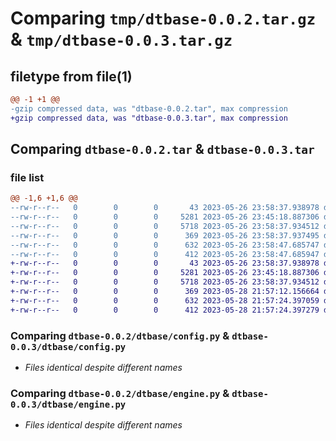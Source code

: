 # Comparing `tmp/dtbase-0.0.2.tar.gz` & `tmp/dtbase-0.0.3.tar.gz`

## filetype from file(1)

```diff
@@ -1 +1 @@
-gzip compressed data, was "dtbase-0.0.2.tar", max compression
+gzip compressed data, was "dtbase-0.0.3.tar", max compression
```

## Comparing `dtbase-0.0.2.tar` & `dtbase-0.0.3.tar`

### file list

```diff
@@ -1,6 +1,6 @@
--rw-r--r--   0        0        0       43 2023-05-26 23:58:37.938978 dtbase-0.0.2/dtbase/__init__.py
--rw-r--r--   0        0        0     5281 2023-05-26 23:45:18.887306 dtbase-0.0.2/dtbase/config.py
--rw-r--r--   0        0        0     5718 2023-05-26 23:58:37.934512 dtbase-0.0.2/dtbase/engine.py
--rw-r--r--   0        0        0      369 2023-05-26 23:58:37.937495 dtbase-0.0.2/pyproject.toml
--rw-r--r--   0        0        0      632 2023-05-26 23:58:47.685747 dtbase-0.0.2/setup.py
--rw-r--r--   0        0        0      412 2023-05-26 23:58:47.685947 dtbase-0.0.2/PKG-INFO
+-rw-r--r--   0        0        0       43 2023-05-26 23:58:37.938978 dtbase-0.0.3/dtbase/__init__.py
+-rw-r--r--   0        0        0     5281 2023-05-26 23:45:18.887306 dtbase-0.0.3/dtbase/config.py
+-rw-r--r--   0        0        0     5718 2023-05-26 23:58:37.934512 dtbase-0.0.3/dtbase/engine.py
+-rw-r--r--   0        0        0      369 2023-05-28 21:57:12.156664 dtbase-0.0.3/pyproject.toml
+-rw-r--r--   0        0        0      632 2023-05-28 21:57:24.397059 dtbase-0.0.3/setup.py
+-rw-r--r--   0        0        0      412 2023-05-28 21:57:24.397279 dtbase-0.0.3/PKG-INFO
```

### Comparing `dtbase-0.0.2/dtbase/config.py` & `dtbase-0.0.3/dtbase/config.py`

 * *Files identical despite different names*

### Comparing `dtbase-0.0.2/dtbase/engine.py` & `dtbase-0.0.3/dtbase/engine.py`

 * *Files identical despite different names*

